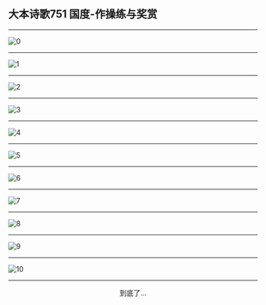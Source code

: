 
## 大本诗歌751 国度-作操练与奖赏
        
<div id="aplayer0"></div>

<div id="aplayer1"></div>

<div id="aplayer2"></div>

---

<img alt="0" data-original="https://cdn.jsdelivr.net/gh/k34869/shi/data/d0750/0">

---

<img alt="1" data-original="https://cdn.jsdelivr.net/gh/k34869/shi/data/d0750/1">

---

<img alt="2" data-original="https://cdn.jsdelivr.net/gh/k34869/shi/data/d0750/2">

---

<img alt="3" data-original="https://cdn.jsdelivr.net/gh/k34869/shi/data/d0750/3">

---

<img alt="4" data-original="https://cdn.jsdelivr.net/gh/k34869/shi/data/d0750/4">

---

<img alt="5" data-original="https://cdn.jsdelivr.net/gh/k34869/shi/data/d0750/5">

---

<img alt="6" data-original="https://cdn.jsdelivr.net/gh/k34869/shi/data/d0750/6">

---

<img alt="7" data-original="https://cdn.jsdelivr.net/gh/k34869/shi/data/d0750/7">

---

<img alt="8" data-original="https://cdn.jsdelivr.net/gh/k34869/shi/data/d0750/8">

---

<img alt="9" data-original="https://cdn.jsdelivr.net/gh/k34869/shi/data/d0750/9">

---

<img alt="10" data-original="https://cdn.jsdelivr.net/gh/k34869/shi/data/d0750/10">

---

<p style="text-align: center">到底了...</p>

<script src="/js/dist-view.js"></script>

<script>
MAIN.id = 'd0750';
        
const ap0 = new APlayer({
    container: document.getElementById('aplayer0'),
    volume: 1,
    loop: 'none',
    preload: 'none',
    audio: [{
        name: '大本诗歌751.mp3',
        artist: '大本诗歌',
        url: 'https://res.wx.qq.com/voice/getvoice?mediaid=MzI0NTk3MDM5M18yMjQ3NDk4MzA2',
        cover: '/favicon'
    }]
});
const ap1 = new APlayer({
    container: document.getElementById('aplayer1'),
    volume: 1,
    loop: 'none',
    preload: 'none',
    audio: [{
        name: '大本诗歌751第一节领唱.mp3',
        artist: '大本诗歌',
        url: 'https://res.wx.qq.com/voice/getvoice?mediaid=MzI0NTk3MDM5M18yMjQ3NDk4MzA3',
        cover: '/favicon'
    }]
});
const ap2 = new APlayer({
    container: document.getElementById('aplayer2'),
    volume: 1,
    loop: 'none',
    preload: 'none',
    audio: [{
        name: '大本诗歌751教唱版.mp3',
        artist: '大本诗歌',
        url: 'https://res.wx.qq.com/voice/getvoice?mediaid=MzI0NTk3MDM5M18yMjQ3NDk4MzA4',
        cover: '/favicon'
    }]
});
</script>
